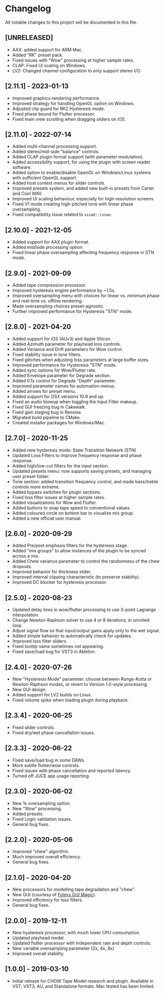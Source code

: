 # Changelog
All notable changes to this project will be documented in
this file.

## [UNRELEASED]
- AAX: added support for ARM Mac.
- Added "RK" preset pack.
- Fixed issues with "Wow" processing at higher sample rates.
- CLAP: Fixed UI scaling on Windows.
- LV2: Changed channel configuration to only support stereo I/O.

## [2.11.1] - 2023-01-13
- Improved graphics rendering performance.
- Improved strategy for handling OpenGL option on Windows.
- Adjusted clip guard for RK2 Hysteresis mode.
- Fixed phase bound for Flutter processor.
- Fixed main view scrolling when dragging sliders on iOS.

## [2.11.0] - 2022-07-14
- Added multi-channel processing support.
- Added stereo/mid-side "balance" controls.
- Added CLAP plugin format support (with parameter modulation).
- Added accessibility support, for using the plugin with screen reader software.
- Added option to enable/disable OpenGL on Windows/Linux systems with sufficient OpenGL support.
- Added host context menus for slider controls.
- Improved presets system, and added new built-in presets from Carter and Cool WAV.
- Improved UI scaling behaviour, especially for high-resolution screens.
- Fixed V1 mode creating high-pitched tone with linear phase oversampling.
- Fixed compatibility issue related to `xsimd::isnan`.

## [2.10.0] - 2021-12-05
- Added support for AAX plugin format.
- Added mid/side processing option.
- Fixed linear phase oversampling affecting frequency response in STN mode.

## [2.9.0] - 2021-09-09
- Added tape compression processor.
- Improved hysteresis engine performance by ~1.5x.
- Improved oversampling menu with choices for linear vs. minimum phase and real-time vs. offline rendering.
- Made oversampling choices preset-agnostic.
- Further improved performance for Hysteresis "STN" mode.

## [2.8.0] - 2021-04-20
- Added support for iOS (AUv3) and Apple Silicon.
- Added Azimuth parameter for playhead loss controls.
- Added Variance and Drift parameters for Wow control.
- Fixed stability issue in tone filters.
- Fixed glitches when adjusting loss parameters at large buffer sizes.
- Improved performance for Hysteresis "STN" mode.
- Added sync options for Wow/Flutter rate.
- Added Envelope parameter for Degrade section.
- Added 0.1x control for Degrade "Depth" parameter.
- Improved parameter names for automation menus.
- Added arrows for preset menu.
- Added support for OSX versions 10.9 and up.
- Fixed an audio blowup when toggling the Input Filter makeup.
- Fixed GUI freezing bug in Cakewalk.
- Fixed gain staging bug in Renoise.
- Migrated build pipeline to CMake.
- Created installer packages for Windows/Mac.

## [2.7.0] - 2020-11-25
- Added new hysteresis mode: State Transition Network (STN)
- Updated Loss Filters to improve frequency response and phase response.
- Added high/low-cut filters for the input section.
- Updated presets menu: now supports saving presets, and managing user preset folder.
- Tone section: added transition frequency control, and made bass/treble controls more extreme.
- Added bypass switches for plugin sections.
- Fixed loss filter issues at higher sample rates.
- Added visualizations for Wow and Flutter.
- Added buttons to snap tape speed to conventional values.
- Added coloured circle on bottom bar to visualize mix group.
- Added a new official user manual.

## [2.6.0] - 2020-09-29
- Added Pre/post emphasis filters for the hysteresis stage.
- Added "mix groups" to allow instances of the plugin to be synced across a mix.
- Added Chew variance parameter to control the randomness of the chew dropouts.
- Improved behavior for thickness slider.
- Improved internal clipping characteristic (to preserve stability).
- Improved DC blocker for hysteresis processor.

## [2.5.0] - 2020-08-23
- Updated delay lines in wow/flutter processing to use 3-point
  Lagrange interpolation.
- Change Newton-Raphson solver to use 4 or 8 iterations, in unrolled loop.
- Adjust signal flow so that input/output gains apply only to the wet signal.
- Added simple behavior to automatically check for updates.
- Improved loss filter sliders.
- Fixed tooltip name sometimes not appearing.
- Fixed save/load bug for VST3 in Ableton.

## [2.4.0] - 2020-07-26
- New "Hysteresis Mode" parameter: choose between Runge-Kutta or
  Newton-Raphson modes, or revert to Version 1.0-style processing.
- New GUI design.
- Added support for LV2 builds on Linux.
- Fixed volume spike when loading plugin during playback.

## [2.3.4] - 2020-06-25
- Fixed slider controls.
- Fixed dry/wet phase cancellation issues.

## [2.3.3] - 2020-06-22
- Fixed save/load bug in some DAWs.
- More subtle flutter/wow controls.
- Fixed issues with phase cancellation and reported latency.
- Turned off JUCE app usage reporting.

## [2.3.0] - 2020-06-02
- New 1x oversampling option.
- New "Wow" processing.
- Added presets.
- Fixed Logic validation issues.
- General bug fixes.

## [2.2.0] - 2020-05-06
- Improved "chew" algorithm.
- Much improved overall efficiency.
- General bug fixes.

## [2.1.0] - 2020-04-20
- New processors for modelling tape degradation and "chew".
- New GUI (courtesy of [Foleys GUI Magic](https://github.com/ffAudio/foleys_gui_magic)).
- Improved efficiency for loss filters.
- General bug fixes. 

## [2.0.0] - 2019-12-11
- New hysteresis processor, with much lower CPU consumption.
- Updated playhead model.
- Updated flutter processor with independent rate and
  depth controls.
- New variable oversampling parameter (2x, 4x, 8x)
- Improved overall stability.

## [1.0.0] - 2019-03-10
- Initial release for CHOW Tape Model research and plugin. Available
  in VST, VST3, AU, and Standalone formats. Mac tested has been limited.
